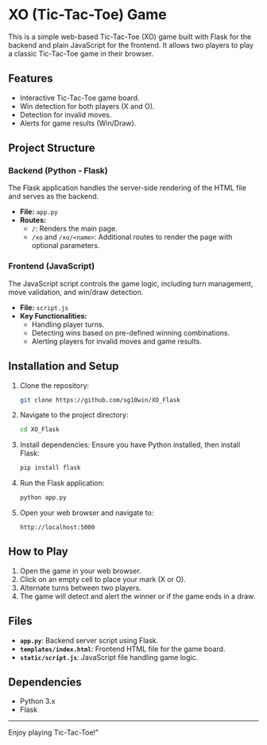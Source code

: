 # XO (Tic-Tac-Toe) Game

This is a simple web-based Tic-Tac-Toe (XO) game built with Flask for the backend and plain JavaScript for the frontend. It allows two players to play a classic Tic-Tac-Toe game in their browser.

## Features

- Interactive Tic-Tac-Toe game board.
- Win detection for both players (X and O).
- Detection for invalid moves.
- Alerts for game results (Win/Draw).

## Project Structure

### Backend (Python - Flask)
The Flask application handles the server-side rendering of the HTML file and serves as the backend.

- **File:** `app.py`
- **Routes:**
  - `/`: Renders the main page.
  - `/xo` and `/xo/<name>`: Additional routes to render the page with optional parameters.

### Frontend (JavaScript)
The JavaScript script controls the game logic, including turn management, move validation, and win/draw detection.

- **File:** `script.js`
- **Key Functionalities:**
  - Handling player turns.
  - Detecting wins based on pre-defined winning combinations.
  - Alerting players for invalid moves and game results.

## Installation and Setup

1. Clone the repository:
   ```bash
   git clone https://github.com/sg10win/XO_Flask
   ```

2. Navigate to the project directory:
   ```bash
   cd XO_Flask
   ```

3. Install dependencies:
   Ensure you have Python installed, then install Flask:
   ```bash
   pip install flask
   ```

4. Run the Flask application:
   ```bash
   python app.py
   ```

5. Open your web browser and navigate to:
   ```
   http://localhost:5000
   ```

## How to Play

1. Open the game in your web browser.
2. Click on an empty cell to place your mark (X or O).
3. Alternate turns between two players.
4. The game will detect and alert the winner or if the game ends in a draw.

## Files

- **`app.py`**: Backend server script using Flask.
- **`templates/index.html`**: Frontend HTML file for the game board.
- **`static/script.js`**: JavaScript file handling game logic.

## Dependencies

- Python 3.x
- Flask
---

Enjoy playing Tic-Tac-Toe!"


